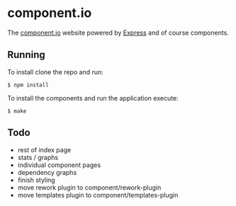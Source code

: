 
# component.io

  The [component.io](http://component.io) website powered by [Express](http://expressjs.com)
  and of course components.

## Running

  To install clone the repo and run:

```
$ npm install
```

  To install the components and run the application execute:

```
$ make
```

## Todo

  - rest of index page
  - stats / graphs
  - individual component pages
  - dependency graphs
  - finish styling
  - move rework plugin to component/rework-plugin
  - move templates plugin to component/templates-plugin
